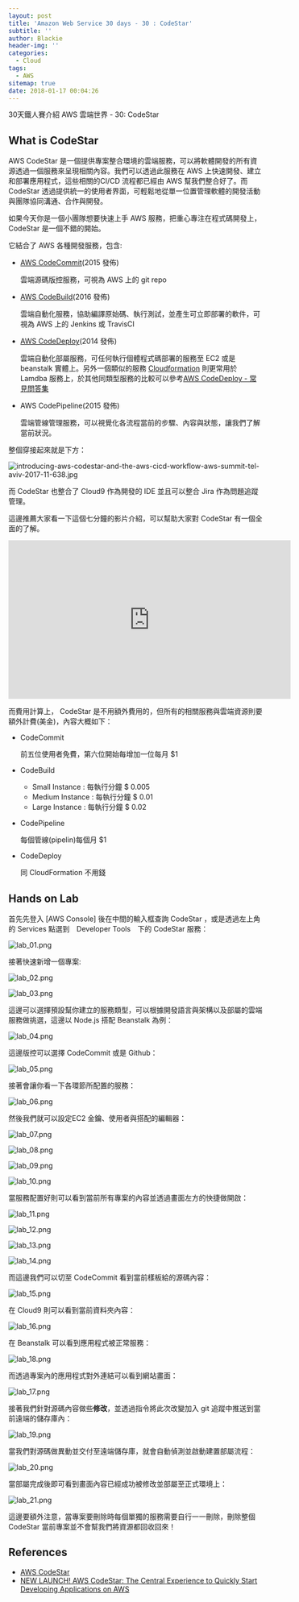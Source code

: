```yaml
---
layout: post
title: 'Amazon Web Service 30 days - 30 : CodeStar'
subtitle: ''
author: Blackie
header-img: ''
categories:
  - Cloud
tags:
  - AWS
sitemap: true
date: 2018-01-17 00:04:26
---
```


<!-- More -->

30天鐵人賽介紹 AWS 雲端世界 - 30: CodeStar

<!-- More -->

## What is CodeStar ##

AWS CodeStar 是一個提供專案整合環境的雲端服務，可以將軟體開發的所有資源透過一個服務來呈現相關內容。我們可以透過此服務在 AWS 上快速開發、建立和部署應用程式，這些相關的CI/CD 流程都已經由 AWS 幫我們整合好了。而 CodeStar 透過提供統一的使用者界面，可輕鬆地從單一位置管理軟體的開發活動與團隊協同溝通、合作與開發。

如果今天你是一個小團隊想要快速上手 AWS 服務，把重心專注在程式碼開發上，CodeStar 是一個不錯的開始。

它結合了 AWS 各種開發服務，包含:

- [AWS CodeCommit](https://aws.amazon.com/tw/codecommit/)(2015 發佈)

    雲端源碼版控服務，可視為 AWS 上的 git repo 

- [AWS CodeBuild](https://aws.amazon.com/tw/codebuild/)(2016 發佈)

    雲端自動化服務，協助編譯原始碼、執行測試，並產生可立即部署的軟件，可視為 AWS 上的 Jenkins 或 TravisCI 

- [AWS CodeDeploy](https://aws.amazon.com/tw/codedeploy/)(2014 發佈)

    雲端自動化部屬服務，可任何執行個體程式碼部署的服務至 EC2 或是 beanstalk 實體上。另外一個類似的服務 [Cloudformation](https://aws.amazon.com/tw/cloudformation/) 則更常用於 Lamdba 服務上，於其他同類型服務的比較可以參考[AWS CodeDeploy - 常見問答集](https://aws.amazon.com/tw/codedeploy/faqs/)


- AWS CodePipeline(2015 發佈)

    雲端管線管理服務，可以視覺化各流程當前的步驟、內容與狀態，讓我們了解當前狀況。

整個穿接起來就是下方：

![introducing-aws-codestar-and-the-aws-cicd-workflow-aws-summit-tel-aviv-2017-11-638.jpg](introducing-aws-codestar-and-the-aws-cicd-workflow-aws-summit-tel-aviv-2017-11-638.jpg)

而 CodeStar 也整合了 Cloud9 作為開發的 IDE 並且可以整合 Jira 作為問題追蹤管理。

這邊推薦大家看一下這個七分鐘的影片介紹，可以幫助大家對 CodeStar 有一個全面的了解。

<iframe width='560' height='315' src='https://www.youtube.com/watch?v=rrbp-IVwFGY' frameborder='0' allowfullscreen></iframe>

而費用計算上， CodeStar 是不用額外費用的，但所有的相關服務與雲端資源則要額外計費(美金)，內容大概如下：

- CodeCommit 

    前五位使用者免費，第六位開始每增加一位每月 $1

- CodeBuild

    - Small Instance : 每執行分鐘 $ 0.005
    - Medium Instance : 每執行分鐘 $ 0.01
    - Large Instance : 每執行分鐘 $ 0.02

- CodePipeline

    每個管線(pipelin)每個月 $1

- CodeDeploy

    同 CloudFormation 不用錢

## Hands on Lab ##

首先先登入 [AWS Console] 後在中間的輸入框查詢 CodeStar ，或是透過左上角的 Services 點選到　Developer Tools　下的 CodeStar 服務：

![lab_01.png](lab_01.png)

接著快速新增一個專案:

![lab_02.png](lab_02.png)

![lab_03.png](lab_03.png)

這邊可以選擇預設幫你建立的服務類型，可以根據開發語言與架構以及部屬的雲端服務做挑選，這邊以 Node.js 搭配 Beanstalk 為例：

![lab_04.png](lab_04.png)

這邊版控可以選擇 CodeCommit 或是 Github：

![lab_05.png](lab_05.png)

接著會讓你看一下各環節所配置的服務：

![lab_06.png](lab_06.png)

然後我們就可以設定EC2 金鑰、使用者與搭配的編輯器：

![lab_07.png](lab_07.png)

![lab_08.png](lab_08.png)

![lab_09.png](lab_09.png)

![lab_10.png](lab_10.png)

當服務配置好則可以看到當前所有專案的內容並透過畫面左方的快捷做開啟：

![lab_11.png](lab_11.png)

![lab_12.png](lab_12.png)

![lab_13.png](lab_13.png)

![lab_14.png](lab_14.png)

而這邊我們可以切至 CodeCommit 看到當前樣板給的源碼內容：

![lab_15.png](lab_15.png)

在 Cloud9 則可以看到當前資料夾內容：

![lab_16.png](lab_16.png)

在 Beanstalk 可以看到應用程式被正常服務：

![lab_18.png](lab_18.png)

而透過專案內的應用程式對外連結可以看到網站畫面：

![lab_17.png](lab_17.png)

接著我們針對源碼內容做些**修改**，並透過指令將此次改變加入 git 追蹤中推送到當前遠端的儲存庫內：

![lab_19.png](lab_19.png)

當我們對源碼做異動並交付至遠端儲存庫，就會自動偵測並啟動建置部屬流程：

![lab_20.png](lab_20.png)

當部屬完成後即可看到畫面內容已經成功被修改並部屬至正式環境上：

![lab_21.png](lab_21.png)

這邊要額外注意，當專案要刪除時每個單獨的服務需要自行一一刪除，刪除整個 CodeStar 當前專案並不會幫我們將資源都回收回來！

## References ##

- [AWS CodeStar](https://aws.amazon.com/tw/codestar/)
- [NEW LAUNCH! AWS CodeStar: The Central Experience to Quickly Start Developing Applications on AWS](https://www.youtube.com/watch?v=pIaB7wSSReU)